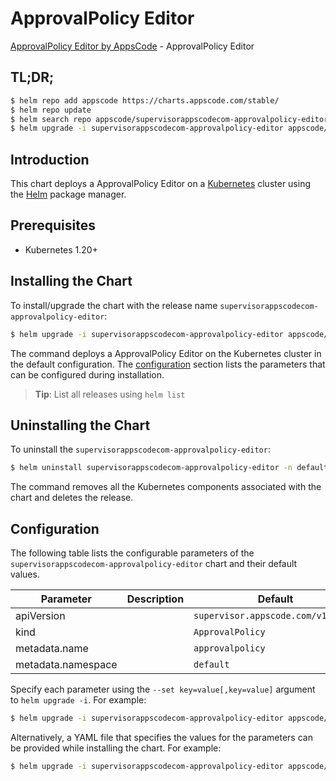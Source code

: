 # ApprovalPolicy Editor

[ApprovalPolicy Editor by AppsCode](https://appscode.com) - ApprovalPolicy Editor

## TL;DR;

```bash
$ helm repo add appscode https://charts.appscode.com/stable/
$ helm repo update
$ helm search repo appscode/supervisorappscodecom-approvalpolicy-editor --version=v0.19.0
$ helm upgrade -i supervisorappscodecom-approvalpolicy-editor appscode/supervisorappscodecom-approvalpolicy-editor -n default --create-namespace --version=v0.19.0
```

## Introduction

This chart deploys a ApprovalPolicy Editor on a [Kubernetes](http://kubernetes.io) cluster using the [Helm](https://helm.sh) package manager.

## Prerequisites

- Kubernetes 1.20+

## Installing the Chart

To install/upgrade the chart with the release name `supervisorappscodecom-approvalpolicy-editor`:

```bash
$ helm upgrade -i supervisorappscodecom-approvalpolicy-editor appscode/supervisorappscodecom-approvalpolicy-editor -n default --create-namespace --version=v0.19.0
```

The command deploys a ApprovalPolicy Editor on the Kubernetes cluster in the default configuration. The [configuration](#configuration) section lists the parameters that can be configured during installation.

> **Tip**: List all releases using `helm list`

## Uninstalling the Chart

To uninstall the `supervisorappscodecom-approvalpolicy-editor`:

```bash
$ helm uninstall supervisorappscodecom-approvalpolicy-editor -n default
```

The command removes all the Kubernetes components associated with the chart and deletes the release.

## Configuration

The following table lists the configurable parameters of the `supervisorappscodecom-approvalpolicy-editor` chart and their default values.

|     Parameter      | Description |                    Default                    |
|--------------------|-------------|-----------------------------------------------|
| apiVersion         |             | <code>supervisor.appscode.com/v1alpha1</code> |
| kind               |             | <code>ApprovalPolicy</code>                   |
| metadata.name      |             | <code>approvalpolicy</code>                   |
| metadata.namespace |             | <code>default</code>                          |


Specify each parameter using the `--set key=value[,key=value]` argument to `helm upgrade -i`. For example:

```bash
$ helm upgrade -i supervisorappscodecom-approvalpolicy-editor appscode/supervisorappscodecom-approvalpolicy-editor -n default --create-namespace --version=v0.19.0 --set apiVersion=supervisor.appscode.com/v1alpha1
```

Alternatively, a YAML file that specifies the values for the parameters can be provided while
installing the chart. For example:

```bash
$ helm upgrade -i supervisorappscodecom-approvalpolicy-editor appscode/supervisorappscodecom-approvalpolicy-editor -n default --create-namespace --version=v0.19.0 --values values.yaml
```
